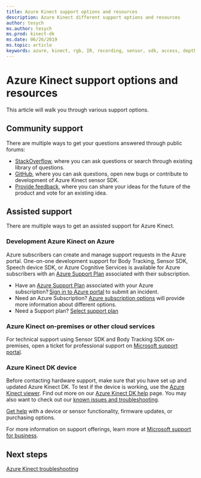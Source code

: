 ```yaml
---
title: Azure Kinect support options and resources
description: Azure Kinect different support options and resources
author: tesych
ms.author: tesych
ms.prod: kinect-dk
ms.date: 06/26/2019
ms.topic: article 
keywords: azure, kinect, rgb, IR, recording, sensor, sdk, access, depth, video, camera, imu, motion, sensor, audio, microphone, matroska, sensor sdk, download, body, tracking, support
---
```


# Azure Kinect support options and resources

This article will walk you through various support options.

## Community support

There are multiple ways to get your questions answered through public forums:

- [StackOverflow](https://stackoverflow.com/search?q=azurekinect&s=3b855ed0-8564-4961-856f-9614aeab4c0d&s=fd9ea920-622c-4d8e-b908-ec996e1f1403), where you can ask questions or search through existing library of questions.
- [GitHub](https://github.com/Microsoft/Azure-Kinect-Sensor-SDK), where you can ask questions, open new bugs or contribute to development of Azure Kinect sensor SDK.
- [Provide feedback](https://feedback.azure.com/forums/920053-azure-kinect-dk), where you can share your ideas for the future of the product and vote for an existing idea.

## Assisted support

There are multiple ways to get an assisted support for Azure Kinect.

### Development Azure Kinect on Azure

Azure subscribers can create and manage support requests in the Azure portal. One-on-one development support for Body Tracking, Sensor SDK, Speech device SDK, or Azure Cognitive Services is available for Azure subscribers with an [Azure Support Plan](https://azure.microsoft.com/support/plans/) associated with their subscription.

  - Have an [Azure Support Plan](https://azure.microsoft.com/support/plans/) associated with your Azure subscription? [Sign in to Azure portal](https://ms.portal.azure.com/) to submit an incident.
  - Need an Azure Subscription? [Azure subscription options](https://azure.microsoft.com/pricing/purchase-options/) will provide more information about different options.
  - Need a Support plan? [Select support plan](https://azure.microsoft.com/support/plans/)

### Azure Kinect on-premises or other cloud services

For technical support using Sensor SDK and Body Tracking SDK on-premises, open a ticket for professional support on [Microsoft support portal](https://support.microsoft.com/supportforbusiness/productselection?sapId=c49ea5bb-2b09-8612-be35-d55159732667).

### Azure Kinect DK device

Before contacting hardware support, make sure that you have set up and updated Azure Kinect DK. To test if the device is working, use the [Azure Kinect viewer](azure-kinect-viewer.md). Find out more on our [Azure Kinect DK help](https://aka.ms/kinectsupport) page.
You may also want to check out our [known issues and troubleshooting](troubleshooting.md).

[Get help](https://support.microsoft.com/supportforbusiness/productselection?sapId=f77b1b95-721e-43a0-2db8-b01e81a3f813) with a device or sensor functionality,  firmware updates, or purchasing options.

For more information on support offerings, learn more at [Microsoft support for business](https://support.microsoft.com/help/4341255/support-for-business).

## Next steps

[Azure Kinect troubleshooting](troubleshooting.md)
